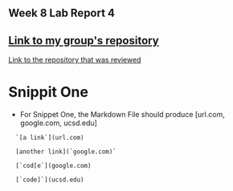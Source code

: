 ## Week 8 Lab Report 4


[Link to my group's repository](https://github.com/21KennethTran/markdown-parser)
------------------------------------------------------------------------------------------------
[Link to the repository that was reviewed](https://github.com/leahkuruvila/markdown-parser)

# Snippit One
- For Snippet One, the Markdown File should produce [url.com, google.com, ucsd.edu]
~~~
  `[a link`](url.com)

  [another link](`google.com)`

  [`cod[e`](google.com)

  [`code]`](ucsd.edu)
~~~
